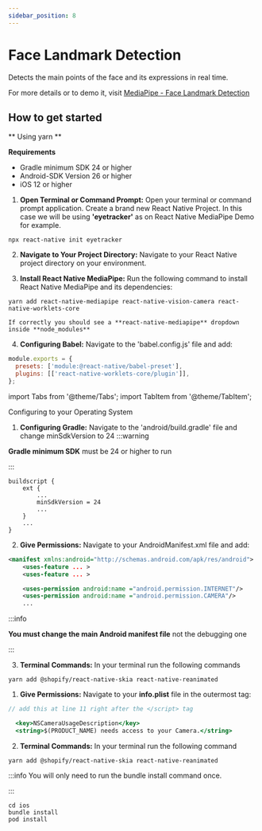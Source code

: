```yaml
---
sidebar_position: 8
---
```


# Face Landmark Detection

Detects the main points of the face and its expressions in real time.

For more details or to demo it, visit 
[MediaPipe - Face Landmark Detection](https://mediapipe-studio.webapps.google.com/studio/demo/face_landmarker)

## How to get started 
** Using yarn **

**Requirements**
* Gradle minimum SDK 24 or higher
* Android-SDK Version 26 or higher
* iOS 12 or higher

1. **Open Terminal or Command Prompt:** Open your terminal or command prompt application. Create a brand new React Native Project. In this case we will be using **'eyetracker'** as on React Native MediaPipe Demo for example.

```
npx react-native init eyetracker
```

2. **Navigate to Your Project Directory:** Navigate to your React Native project directory on your environment.

3. **Install React Native MediaPipe:** Run the following command to install React Native MediaPipe and its dependencies:

```
yarn add react-native-mediapipe react-native-vision-camera react-native-worklets-core
```

    If correctly you should see a **react-native-mediapipe** dropdown inside **node_modules** 


4. **Configuring Babel:** Navigate to the 'babel.config.js' file and add:

``` jsx
module.exports = {
  presets: ['module:@react-native/babel-preset'],
  plugins: [['react-native-worklets-core/plugin']],
};
```

import Tabs from '@theme/Tabs';
import TabItem from '@theme/TabItem';

Configuring to your Operating System

<Tabs>
  <TabItem value="Android" label="Android" default>

  1. **Configuring Gradle:** Navigate to the 'android/build.gradle' file and change minSdkVersion to 24
  :::warning

  **Gradle minimum SDK** must be 24 or higher to run

  :::

  ```
  buildscript {
      ext {
          ...
          minSdkVersion = 24 
          ...
      }
      ...
  }

  ```

  2. **Give Permissions:** Navigate to your AndroidManifest.xml file and add:

``` xml
<manifest xmlns:android="http://schemas.android.com/apk/res/android">
    <uses-feature ... >
    <uses-feature ... >

    <uses-permission android:name ="android.permission.INTERNET"/>
    <uses-permission android:name ="android.permission.CAMERA"/>
    ...
```

:::info

**You must change the main Android manifest file** not the debugging one

:::

3. **Terminal Commands:** In your terminal run the following commands

```
yarn add @shopify/react-native-skia react-native-reanimated
```

  </TabItem>

  <TabItem value="iOS" label="iOS">

1. **Give Permissions:** Navigate to your **info.plist** file in the outermost tag:

```jsx
// add this at line 11 right after the </script> tag

  <key>NSCameraUsageDescription</key>
  <string>$(PRODUCT_NAME) needs access to your Camera.</string>
```


2. **Terminal Commands:** In your terminal run the following command

```
yarn add @shopify/react-native-skia react-native-reanimated
```

:::info
You will only need to run the bundle install command once.

:::

```
cd ios
bundle install
pod install
```

  </TabItem>
 </Tabs> 
